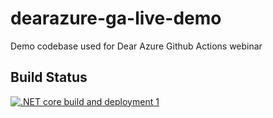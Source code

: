 # dearazure-ga-live-demo
Demo codebase used for Dear Azure Github Actions webinar


## Build Status


[![.NET core build and deployment 1](https://github.com/suhasv13/dear_az_demo/actions/workflows/dotnet.yml/badge.svg)](https://github.com/suhasv13/dear_az_demo/actions/workflows/dotnet.yml)
